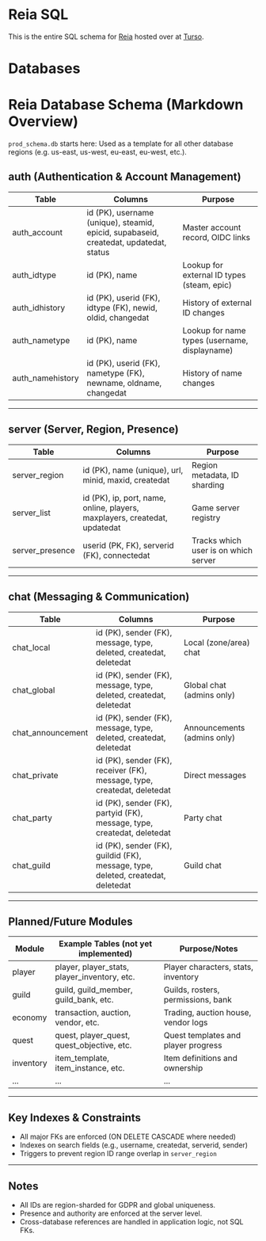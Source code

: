 # Reia SQL

This is the entire SQL schema for [Reia](https://www.playreia.com) hosted over at [Turso](https://turso.tech).

# Databases

# Reia Database Schema (Markdown Overview)

`prod_schema.db` starts here: Used as a template for all other database regions (e.g. us-east, us-west, eu-east, eu-west, etc.).

## **auth** (Authentication & Account Management)
| Table                | Columns                                                                                  | Purpose                                      |
|----------------------|------------------------------------------------------------------------------------------|----------------------------------------------|
| auth_account         | id (PK), username (unique), steamid, epicid, supabaseid, createdat, updatedat, status    | Master account record, OIDC links            |
| auth_idtype          | id (PK), name                                                                            | Lookup for external ID types (steam, epic)   |
| auth_idhistory       | id (PK), userid (FK), idtype (FK), newid, oldid, changedat                              | History of external ID changes               |
| auth_nametype        | id (PK), name                                                                            | Lookup for name types (username, displayname)|
| auth_namehistory     | id (PK), userid (FK), nametype (FK), newname, oldname, changedat                        | History of name changes                      |

---

## **server** (Server, Region, Presence)
| Table                | Columns                                                                                  | Purpose                                      |
|----------------------|------------------------------------------------------------------------------------------|----------------------------------------------|
| server_region        | id (PK), name (unique), url, minid, maxid, createdat                                     | Region metadata, ID sharding                 |
| server_list          | id (PK), ip, port, name, online, players, maxplayers, createdat, updatedat               | Game server registry                         |
| server_presence      | userid (PK, FK), serverid (FK), connectedat                                              | Tracks which user is on which server         |

---

## **chat** (Messaging & Communication)
| Table                | Columns                                                                                  | Purpose                                      |
|----------------------|------------------------------------------------------------------------------------------|----------------------------------------------|
| chat_local           | id (PK), sender (FK), message, type, deleted, createdat, deletedat                       | Local (zone/area) chat                       |
| chat_global          | id (PK), sender (FK), message, type, deleted, createdat, deletedat                       | Global chat (admins only)                    |
| chat_announcement    | id (PK), sender (FK), message, type, deleted, createdat, deletedat                       | Announcements (admins only)                  |
| chat_private         | id (PK), sender (FK), receiver (FK), message, type, createdat, deletedat                 | Direct messages                              |
| chat_party           | id (PK), sender (FK), partyid (FK), message, type, createdat, deletedat                  | Party chat                                   |
| chat_guild           | id (PK), sender (FK), guildid (FK), message, type, deleted, createdat, deletedat         | Guild chat                                   |

---

## **Planned/Future Modules**
| Module      | Example Tables (not yet implemented)         | Purpose/Notes                                 |
|-------------|----------------------------------------------|-----------------------------------------------|
| player      | player, player_stats, player_inventory, etc. | Player characters, stats, inventory           |
| guild       | guild, guild_member, guild_bank, etc.        | Guilds, rosters, permissions, bank            |
| economy     | transaction, auction, vendor, etc.           | Trading, auction house, vendor logs           |
| quest       | quest, player_quest, quest_objective, etc.   | Quest templates and player progress           |
| inventory   | item_template, item_instance, etc.           | Item definitions and ownership                |
| ...         | ...                                          | ...                                           |

---

## **Key Indexes & Constraints**
- All major FKs are enforced (ON DELETE CASCADE where needed)
- Indexes on search fields (e.g., username, createdat, serverid, sender)
- Triggers to prevent region ID range overlap in `server_region`

---

## **Notes**
- All IDs are region-sharded for GDPR and global uniqueness.
- Presence and authority are enforced at the server level.
- Cross-database references are handled in application logic, not SQL FKs.